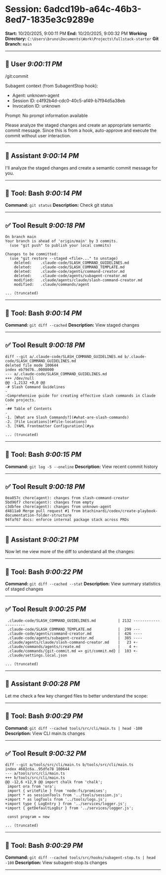 # Session: 6adcd19b-a64c-46b3-8ed7-1835e3c9289e

**Start:** 10/20/2025, 9:00:11 PM
**End:** 10/20/2025, 9:00:32 PM
**Working Directory:** `C:\Users\bruno\Documents\Work\Projects\fullstack-starter`
**Git Branch:** `main`

---

## 👤 User _9:00:11 PM_

/git:commit

Subagent context (from SubagentStop hook):
- Agent: unknown-agent
- Session ID: c4f92b4d-cdc0-40c5-af49-b7f94d5a38eb
- Invocation ID: unknown

Prompt:
No prompt information available

Please analyze the staged changes and create an appropriate semantic commit message.
Since this is from a hook, auto-approve and execute the commit without user interaction.

---

## 🤖 Assistant _9:00:14 PM_

I'll analyze the staged changes and create a semantic commit message for you.

---

## 🔧 Tool: Bash _9:00:14 PM_

**Command:** `git status`
**Description:** Check git status

---

## ✅ Tool Result _9:00:18 PM_

```
On branch main
Your branch is ahead of 'origin/main' by 3 commits.
  (use "git push" to publish your local commits)

Changes to be committed:
  (use "git restore --staged <file>..." to unstage)
	deleted:    .claude-code/SLASH_COMMAND_GUIDELINES.md
	deleted:    .claude-code/SLASH_COMMAND_TEMPLATE.md
	deleted:    .claude-code/agents/command-creator.md
	deleted:    .claude-code/agents/subagent-creator.md
	modified:   .claude/agents/claude/slash-command-creator.md
	modified:   .claude/commands/agent

... (truncated)
```

---

## 🔧 Tool: Bash _9:00:14 PM_

**Command:** `git diff --cached`
**Description:** View staged changes

---

## ✅ Tool Result _9:00:18 PM_

```
diff --git a/.claude-code/SLASH_COMMAND_GUIDELINES.md b/.claude-code/SLASH_COMMAND_GUIDELINES.md
deleted file mode 100644
index eb79d76..0000000
--- a/.claude-code/SLASH_COMMAND_GUIDELINES.md
+++ /dev/null
@@ -1,2132 +0,0 @@
-# Slash Command Guidelines
-
-Comprehensive guide for creating effective slash commands in Claude Code projects.
-
-## Table of Contents
-
-1. [What are Slash Commands?](#what-are-slash-commands)
-2. [File Locations](#file-locations)
-3. [YAML Frontmatter Configuration](#ya

... (truncated)
```

---

## 🔧 Tool: Bash _9:00:15 PM_

**Command:** `git log -5 --oneline`
**Description:** View recent commit history

---

## ✅ Tool Result _9:00:18 PM_

```
0ea857c chore(agent): changes from slash-command-creator
5bd96f7 chore(agent): changes from empty
c3dbfee chore(agent): changes from unknown-agent
d4811a0 Merge pull request #1 from btachinardi/codex/create-playbook-documentation-folder-structure
94faf67 docs: enforce internal package stack across PRDs
```

---

## 🤖 Assistant _9:00:21 PM_

Now let me view more of the diff to understand all the changes:

---

## 🔧 Tool: Bash _9:00:22 PM_

**Command:** `git diff --cached --stat`
**Description:** View summary statistics of staged changes

---

## ✅ Tool Result _9:00:25 PM_

```
 .claude-code/SLASH_COMMAND_GUIDELINES.md          | 2132 ---------------------
 .claude-code/SLASH_COMMAND_TEMPLATE.md            |  299 ---
 .claude-code/agents/command-creator.md            |  426 ----
 .claude-code/agents/subagent-creator.md           |  385 ----
 .claude/agents/claude/slash-command-creator.md    |   23 +-
 .claude/commands/agents/create.md                 |    4 +-
 .claude/commands/{git-commit.md => git/commit.md} |  103 +-
 .claude/settings.local.json                     

... (truncated)
```

---

## 🤖 Assistant _9:00:28 PM_

Let me check a few key changed files to better understand the scope:

---

## 🔧 Tool: Bash _9:00:29 PM_

**Command:** `git diff --cached tools/src/cli/main.ts | head -100`
**Description:** View CLI main.ts changes

---

## ✅ Tool Result _9:00:32 PM_

```
diff --git a/tools/src/cli/main.ts b/tools/src/cli/main.ts
index 4682c6a..95dfe78 100644
--- a/tools/src/cli/main.ts
+++ b/tools/src/cli/main.ts
@@ -12,6 +12,9 @@ import chalk from 'chalk';
 import ora from 'ora';
 import { writeFile } from 'node:fs/promises';
 import * as sessionTools from '../tools/session.js';
+import * as logTools from '../tools/logs.js';
+import type { LogEntry } from '../services/logger.js';
+import { getDefaultLogDir } from '../services/logger.js';
 
 const program = new 

... (truncated)
```

---

## 🔧 Tool: Bash _9:00:29 PM_

**Command:** `git diff --cached tools/src/hooks/subagent-stop.ts | head -100`
**Description:** View subagent-stop.ts changes

---

